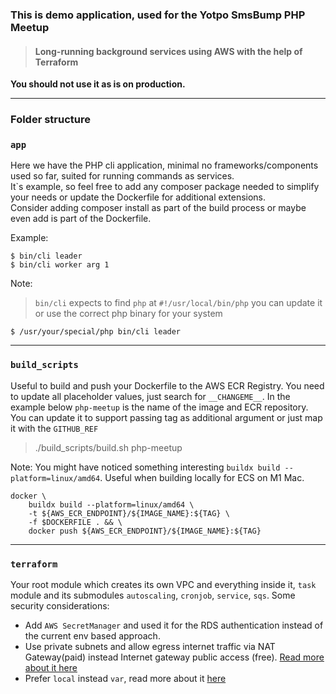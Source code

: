 ### This is demo application, used for the Yotpo SmsBump PHP Meetup  
> #### Long-running background services using AWS with the help of Terraform
**You should not use it as is on production.**

---

### Folder structure
### `app`  
Here we have the PHP cli application, minimal no frameworks/components used so far, suited for running commands as services.   
It`s example, so feel free to add any composer package needed to simplify your needs or update the Dockerfile for additional extensions.  
Consider adding composer install as part of the build process or maybe even add is part of the Dockerfile.

Example: 
```shell
$ bin/cli leader
$ bin/cli worker arg 1
```
Note:
> `bin/cli` expects to find `php` at `#!/usr/local/bin/php` you can update it or use the correct php binary for your system
```shell
$ /usr/your/special/php bin/cli leader
```
---
### `build_scripts` 
Useful to build and push your Dockerfile to the AWS ECR Registry. You need to update all placeholder values, just search for 
```__CHANGEME__```. In the example below `php-meetup` is the name of the image and ECR repository.
You can update it to support passing tag as additional argument or just map it with the `GITHUB_REF`
> ./build_scripts/build.sh php-meetup

Note:
You might have noticed something interesting `buildx build --platform=linux/amd64`. Useful when building locally for ECS on M1 Mac.
```shell
docker \
    buildx build --platform=linux/amd64 \
    -t ${AWS_ECR_ENDPOINT}/${IMAGE_NAME}:${TAG} \
    -f $DOCKERFILE . && \
    docker push ${AWS_ECR_ENDPOINT}/${IMAGE_NAME}:${TAG}
```

---
### `terraform`
Your root module which creates its own VPC and everything inside it, `task` module and its submodules `autoscaling`, `cronjob`, `service`, `sqs`.
Some security considerations: 
* Add `AWS SecretManager` and used it for the RDS authentication instead of the current env based approach.
* Use private subnets and allow egress internet traffic via NAT Gateway(paid) instead Internet gateway public access (free). 
[Read more about it here](https://aws.amazon.com/premiumsupport/knowledge-center/ecs-pull-container-api-error-ecr/)
* Prefer `local` instead `var`, read more about it [here](https://learn.hashicorp.com/tutorials/terraform/locals)
